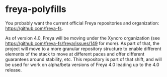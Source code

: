 # freya-polyfills

You probably want the current official Freya repositories and organization: https://github.com/freya-fs.

As of version 4.0, Freya will be moving under the Xyncro organization (see https://github.com/freya-fs/freya/issues/149 for more). As part of that, the project will move to a more granular repository structure to enable different elements of the stack to move at different paces and offer different guarantees around stability, etc. This repository is part of that shift, and will be used for work on alpha/beta versions of Freya 4.0 leading up to the 4.0 release.

